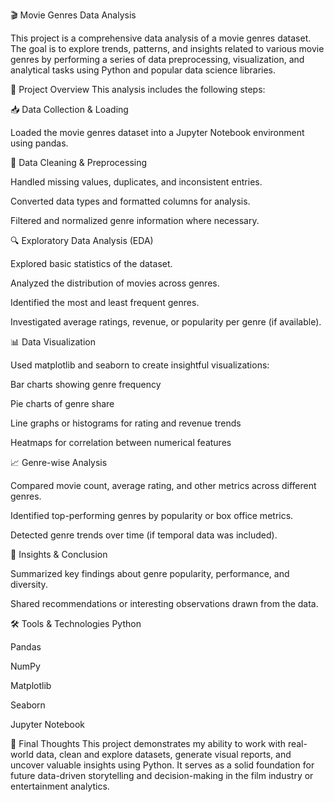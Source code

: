 🎬 Movie Genres Data Analysis

This project is a comprehensive data analysis of a movie genres dataset. The goal is to explore trends, patterns, and insights related to various movie genres by performing a series of data preprocessing, visualization, and analytical tasks using Python and popular data science libraries.

📁 Project Overview
This analysis includes the following steps:

📥 Data Collection & Loading

Loaded the movie genres dataset into a Jupyter Notebook environment using pandas.

🧹 Data Cleaning & Preprocessing

Handled missing values, duplicates, and inconsistent entries.

Converted data types and formatted columns for analysis.

Filtered and normalized genre information where necessary.

🔍 Exploratory Data Analysis (EDA)

Explored basic statistics of the dataset.

Analyzed the distribution of movies across genres.

Identified the most and least frequent genres.

Investigated average ratings, revenue, or popularity per genre (if available).

📊 Data Visualization

Used matplotlib and seaborn to create insightful visualizations:

Bar charts showing genre frequency

Pie charts of genre share

Line graphs or histograms for rating and revenue trends

Heatmaps for correlation between numerical features

📈 Genre-wise Analysis

Compared movie count, average rating, and other metrics across different genres.

Identified top-performing genres by popularity or box office metrics.

Detected genre trends over time (if temporal data was included).

🧠 Insights & Conclusion

Summarized key findings about genre popularity, performance, and diversity.

Shared recommendations or interesting observations drawn from the data.

🛠️ Tools & Technologies
Python

Pandas

NumPy

Matplotlib

Seaborn

Jupyter Notebook

📌 Final Thoughts
This project demonstrates my ability to work with real-world data, clean and explore datasets, generate visual reports, and uncover valuable insights using Python. It serves as a solid foundation for future data-driven storytelling and decision-making in the film industry or entertainment analytics.
